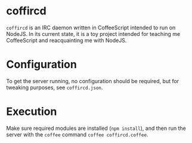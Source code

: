 coffircd
========

`coffircd` is an IRC daemon written in CoffeeScript intended to run on NodeJS. In its current state, it is a toy project intended for teaching me CoffeeScript and reacquainting me with NodeJS.

Configuration
=============

To get the server running, no configuration should be required, but for tweaking purposes, see `coffircd.json`.

Execution
=========

Make sure required modules are installed (`npm install`), and then run the server with the `coffee` command `coffee coffircd.coffee`.
